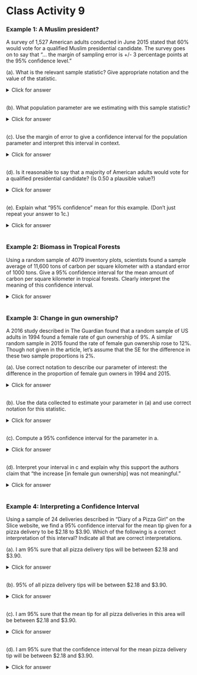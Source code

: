 # Class Activity 9

### Example 1: A Muslim president?

A survey of 1,527 American adults conducted in June 2015 stated that 60% would vote for a qualified Muslim presidential candidate.  The survey goes on to say that “… the margin of sampling error is +/- 3 percentage points at the 95% confidence level.”

(a). What is the relevant sample statistic?  Give appropriate notation and the value of the statistic.
<details><summary><red>Click for answer</red></summary>
*Answer:*  $\hat{p} = 0.60$
</details><br>

(b).  What population parameter are we estimating with this sample statistic?  
<details><summary><red>Click for answer</red></summary>
*Answer:* p = the proportion of all American adults who vote for a qualified Muslim candidate
</details><br>

(c).  Use the margin of error to give a confidence interval for the population parameter and interpret this interval in context. 
<details><summary><red>Click for answer</red></summary>
*Answer:* $0.60 \pm .03$ gives an interval from 0.57 to 0.63
I am 95% confident that the proportion of American adults who would vote for a Muslim presidential candidate is between 57% and 63%.
</details><br>

(d). Is it reasonable to say that a majority of American adults would vote for a qualified presidential candidate? (Is 0.50 a plausible value?)
<details><summary><red>Click for answer</red></summary>
*Answer:* The proportion of all Americans who would vote for a Muslim presidential candidate is likely between 57% and 63%, so we could say that majority (>50%) would vote for a Muslim candidate.
</details><br>

(e).  Explain what “95% confidence” mean for this example. (Don’t just repeat your answer to 1c.)
<details><summary><red>Click for answer</red></summary>
*Answer:* About 95% of all samples of 1527 American adults will give us a sample proportion who would vote for a Muslim presidential candidate that is within 3% of the population proportion who would vote for a Muslim presidential candidate. 
</details><br>

### Example 2: Biomass in Tropical Forests

Using a random sample of 4079 inventory plots, scientists found a sample average of 11,600 tons of carbon per square kilometer with a standard error of 1000 tons. Give a 95% confidence interval for the mean amount of carbon per square kilometer in tropical forests.  Clearly interpret the meaning of this confidence interval. 

<details><summary><red>Click for answer</red></summary>
*Answer:* $11,600 \pm 2(1000)$ gives an interval from 9,600 to 13,600. We are 95% sure that the mean amount of carbon per square kilometer in all tropical forests is between 9,600 and 13,600 tons.
</details><br>

### Example 3: Change in gun ownership?

A 2016 study described in The Guardian found that a random sample of US adults in 1994 found a female rate of gun ownership of 9%. A similar random sample in 2015 found the rate of female gun ownership rose to 12%. Though not given in the article, let’s assume that the SE for the difference in these two sample proportions is 2%. 

 (a). Use correct notation to describe our parameter of interest: the difference in the proportion of female gun owners in 1994 and 2015.
<details><summary><red>Click for answer</red></summary>
*Answer:* $\hat{p}_{1994} - \hat{p}_{2015}$ 
</details><br>

 (b). Use the data collected to estimate your parameter in (a) and use correct notation for this statistic.
<details><summary><red>Click for answer</red></summary>
*Answer:* $\hat{p}_{1994} - \hat{p}_{2015}$ = 0.09 - 0.12 = -0.03
</details><br>

 (c).  Compute a 95% confidence interval for the parameter in a.
<details><summary><red>Click for answer</red></summary>
*Answer:* $(0.09 - 0.12) \pm (.02) = -0.03 \pm 0.04 = -0.07 \text{ to } 0.01, or -7\% \text{ to } 1\%$
</details><br>

 (d). Interpret your interval in c and explain why this support the authors claim that “the increase [in female gun ownership] was not meaningful.”
<details><summary><red>Click for answer</red></summary>
*Answer:* We are 95% confident that the female gun owner rate in 1994 could be 7 percentage point lower to 1 percentage point higher than the rate in 2015. We can say that the observed increase from 1994 to 2015 of 3% is not “statistically significant” because it is within the margin of error (4%) for this study.
</details><br>

### Example 4: Interpreting a Confidence Interval

Using a sample of 24 deliveries described in “Diary of a Pizza Girl” on the Slice website, we find a 95% confidence interval for the mean tip given for a pizza delivery to be $2.18 to $3.90.  Which of the following is a correct interpretation of this interval?  Indicate all that are correct interpretations. 

 (a).  I am 95% sure that all pizza delivery tips will be between  $2.18 and $3.90.
<details><summary><red>Click for answer</red></summary>
*Answer:* Incorrect.  The interval is about the mean, not individual tips..
</details><br>

 (b). 95% of all pizza delivery tips will be between  $2.18 and $3.90.
<details><summary><red>Click for answer</red></summary>
*Answer:* I am 95% sure that the mean  pizza delivery tip for this sample will be between  $2.18 and $3.90.
</details><br>

 (c). I am 95% sure that the mean tip for all pizza deliveries in this area will be between  $2.18 and $3.90.
<details><summary><red>Click for answer</red></summary>
*Answer:*  Correct!
</details><br>

 (d). I am 95% sure that the confidence interval for the mean pizza delivery tip will be between  $2.18 and $3.90. 
<details><summary><red>Click for answer</red></summary>
*Answer:* Incorrect.  The confidence is in where the population mean is, not where the interval itself is.
</details><br>
